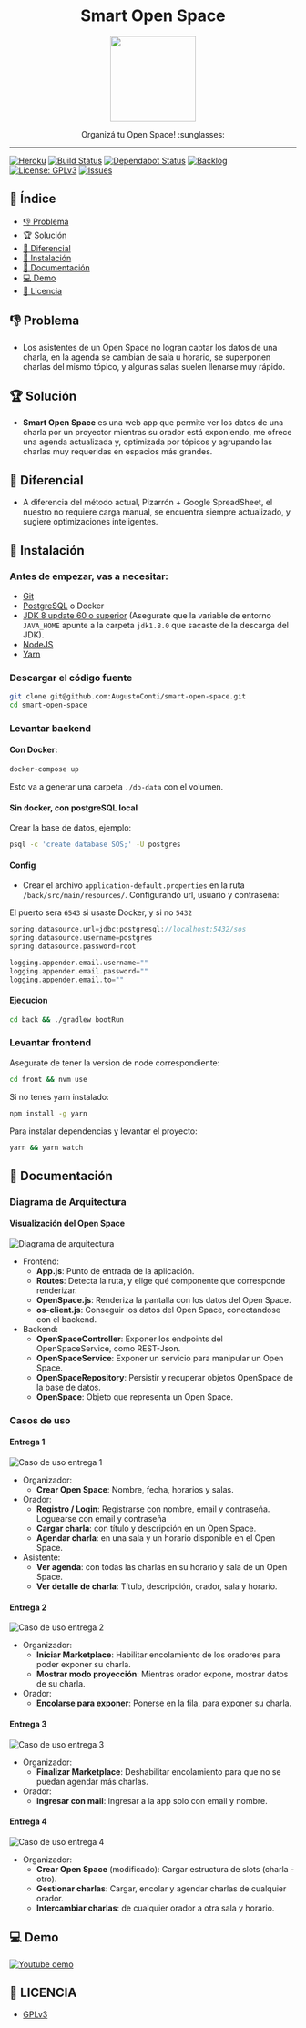 <h1 align="center">
  Smart Open Space
</h1>
<p align="center">
  <img src="/other/logo.svg" width="150" height="150" />
</p>
<p align="center">
  Organizá tu Open Space! :sunglasses:
</p>

<hr />

[![Heroku][heroku-badge]][heroku]
[![Build Status][build-badge]][build]
[![Dependabot Status][dependabot-badge]][dependabot]
[![Backlog][backlog-badge]][backlog]
[![License: GPLv3][license-badge]][license]
[![Issues][issues-badge]][issues]

## :book: Índice
- [:-1: Problema](#-1-problema)
- [:trophy: Solución](#trophy-solución)
- [:tada: Diferencial](#tada-diferencial)
- [:wrench: Instalación](#wrench-instalación)
- [:scroll: Documentación](#scroll-documentación)
- [:computer: Demo](#computer-demo)
- [:cop: Licencia](#cop-licencia)

## :-1: Problema
- Los asistentes de un Open Space no logran captar los datos de una charla, en la agenda se cambian de sala u horario, se superponen charlas del mismo tópico, y algunas salas suelen llenarse muy rápido.

## :trophy: Solución
- **Smart Open Space** es una web app que permite ver los datos de una charla por un proyector mientras su orador está
exponiendo, me ofrece una agenda actualizada y, optimizada por tópicos y agrupando las charlas muy requeridas en espacios más grandes.

## :tada: Diferencial
- A diferencia del método actual, Pizarrón + Google SpreadSheet, el nuestro no requiere carga manual, se encuentra siempre actualizado, y sugiere optimizaciones inteligentes.

## :wrench: Instalación
### Antes de empezar, vas a necesitar:
  - [Git][git]
  - [PostgreSQL][postgresql] o Docker
  - [JDK 8 update 60 o superior][java8] (Asegurate que la variable de entorno `JAVA_HOME` apunte a la carpeta `jdk1.8.0` que sacaste de la descarga del JDK).
  - [NodeJS][node]
  - [Yarn][yarn]

### Descargar el código fuente
```sh
git clone git@github.com:AugustoConti/smart-open-space.git
cd smart-open-space
```

### Levantar backend

#### Con Docker:
```sh
docker-compose up
```
Esto va a generar una carpeta `./db-data` con el volumen.

#### Sin docker, con postgreSQL local
Crear la base de datos, ejemplo:
```sh
psql -c 'create database SOS;' -U postgres
```

#### Config
- Crear el archivo `application-default.properties` en la ruta `/back/src/main/resources/`. Configurando url, usuario y contraseña:

El puerto sera `6543` si usaste Docker, y si no `5432`
```groovy
spring.datasource.url=jdbc:postgresql://localhost:5432/sos
spring.datasource.username=postgres
spring.datasource.password=root

logging.appender.email.username=""
logging.appender.email.password=""
logging.appender.email.to=""
```

#### Ejecucion
```sh
cd back && ./gradlew bootRun
```

### Levantar frontend
Asegurate de tener la version de node correspondiente:
```sh
cd front && nvm use
```

Si no tenes yarn instalado:
```sh
npm install -g yarn
```

Para instalar dependencias y levantar el proyecto:
```sh
yarn && yarn watch
```

## :scroll: Documentación

### Diagrama de Arquitectura

#### Visualización del Open Space

![Diagrama de arquitectura](/other/Arquitectura.png)

- Frontend:
  - **App.js**: Punto de entrada de la aplicación.
  - **Routes**: Detecta la ruta, y elige qué componente que corresponde renderizar.
  - **OpenSpace.js**: Renderiza la pantalla con los datos del Open Space.
  - **os-client.js**: Conseguir los datos del Open Space, conectandose con el backend.
- Backend:
  - **OpenSpaceController**: Exponer los endpoints del OpenSpaceService, como REST-Json.
  - **OpenSpaceService**: Exponer un servicio para manipular un Open Space.
  - **OpenSpaceRepository**: Persistir y recuperar objetos OpenSpace de la base de datos.
  - **OpenSpace**: Objeto que representa un Open Space.

### Casos de uso
#### Entrega 1
![Caso de uso entrega 1](/other/CasoDeUso.png)
- Organizador:
  - **Crear Open Space**: Nombre, fecha, horarios y salas.
- Orador:
  - **Registro / Login**: Registrarse con nombre, email y contraseña. Loguearse con email y contraseña
  - **Cargar charla**: con título y descripción en un Open Space.
  - **Agendar charla**: en una sala y un horario disponible en el Open Space.
- Asistente:
  - **Ver agenda**: con todas las charlas en su horario y sala de un Open Space.
  - **Ver detalle de charla**: Título, descripción, orador, sala y horario.

#### Entrega 2
![Caso de uso entrega 2](/other/CasoDeUso2.png)
- Organizador:
  - **Iniciar Marketplace**: Habilitar encolamiento de los oradores para poder exponer su charla.
  - **Mostrar modo proyección**: Mientras orador expone, mostrar datos de su charla.
- Orador:
  - **Encolarse para exponer**: Ponerse en la fila, para exponer su charla.

#### Entrega 3
![Caso de uso entrega 3](/other/CasoDeUso3.png)
- Organizador:
  - **Finalizar Marketplace**: Deshabilitar encolamiento para que no se puedan agendar más charlas.
- Orador:
  - **Ingresar con mail**: Ingresar a la app solo con email y nombre.

#### Entrega 4
![Caso de uso entrega 4](/other/CasoDeUso4.png)
- Organizador:
  - **Crear Open Space** (modificado): Cargar estructura de slots (charla - otro).
  - **Gestionar charlas**: Cargar, encolar y agendar charlas de cualquier orador.
  - **Intercambiar charlas**: de cualquier orador a otra sala y horario.

## :computer: Demo
[![Youtube demo][demo-prev]][demo-link]

## :cop: LICENCIA
- [GPLv3](LICENSE)

[backlog]: https://trello.com/b/A3IsSe1r/smartopenspace
[backlog-badge]: https://img.shields.io/badge/trello-backlog-blue?style=flat-square&logo=trello
[build]: https://travis-ci.org/AugustoConti/smart-open-space
[build-badge]: https://img.shields.io/travis/AugustoConti/smart-open-space?logo=travis&style=flat-square
[demo-link]:https://www.youtube.com/watch?v=cm3D5IztoL0
[demo-prev]:https://img.youtube.com/vi/cm3D5IztoL0/0.jpg
[dependabot]: https://dependabot.com
[dependabot-badge]: https://api.dependabot.com/badges/status?host=github&repo=AugustoConti/smart-open-space
[git]: https://help.github.com/set-up-git-redirect
[heroku]: https://smartopenspace.herokuapp.com
[heroku-badge]: https://img.shields.io/badge/heroku-deploy-ff69b4?style=flat-square&logo=heroku
[issues]: https://github.com/AugustoConti/smart-open-space/issues
[issues-badge]: https://img.shields.io/github/issues-raw/AugustoConti/smart-open-space?style=flat-square
[java8]: https://www.oracle.com/technetwork/java/javase/downloads/index.html
[license]: LICENCIA
[license-badge]: https://img.shields.io/github/license/AugustoConti/smart-open-space?style=flat-square
[node]: https://nodejs.org
[postgresql]: https://www.postgresql.org/download/
[yarn]: https://yarnpkg.com/en/docs/install
